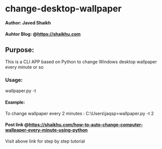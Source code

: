 # change-desktop-wallpaper
#### Author: Javed Shaikh
#### Auhtor Blog: @https://shaikhu.com
## Purpose: 
This is a CLI APP based on Python to change Windows desktop wallpaper every minute or so

### Usage: 

wallpaper.py -t <time to change wallpaper in minutes>

#### Example: 

To change wallpaper every 2 minutes :
C:\Users\jaqsp>wallpaper.py -t 2


#### Post link @https://shaikhu.com/how-to-auto-change-computer-wallpaper-every-minute-using-python
Visit above link for step by step tutorial
